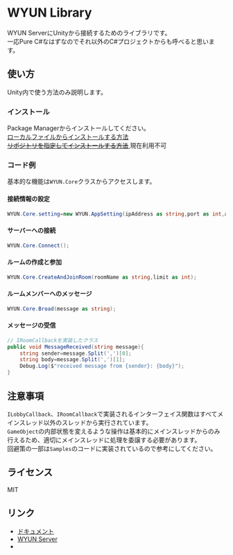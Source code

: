 # WYUN Library
WYUN ServerにUnityから接続するためのライブラリです。  
一応Pure C#なはずなのでそれ以外のC#プロジェクトからも呼べると思います。

## 使い方
Unity内で使う方法のみ説明します。
### インストール
Package Managerからインストールしてください。  
[ローカルファイルからインストールする方法]()  
[ ~~リポジトリを指定してインストールする方法~~ ]()現在利用不可

### コード例
基本的な機能は`WYUN.Core`クラスからアクセスします。  
#### 接続情報の設定
```cs
WYUN.Core.setting=new WYUN.AppSetting(ipAddress as string,port as int,appID as long,playerName as string);
```
#### サーバーへの接続
```cs
WYUN.Core.Connect();
```
#### ルームの作成と参加
```cs
WYUN.Core.CreateAndJoinRoom(roomName as string,limit as int);
```
#### ルームメンバーへのメッセージ
```cs
WYUN.Core.Broad(message as string);
```
#### メッセージの受信
```cs
// IRoomCallbackを実装したクラス
public void MessageReceived(string message){
    string sender=message.Split(',')[0];
    string body=message.Split(',')[1];
    Debug.Log($"received message from {sender}: {body}");
}
```

## 注意事項
`ILobbyCallback`、`IRoomCallback`で実装されるインターフェイス関数はすべてメインスレッド以外のスレッドから実行されています。  
`GameObject`の内部状態を変えるような操作は基本的にメインスレッドからのみ行えるため、適切にメインスレッドに処理を委譲する必要があります。  
回避策の一部は`Samples`のコードに実装されているので参考にしてください。

## ライセンス
MIT
## リンク
* [ドキュメント]()
* [WYUN Server](https://github.com/ystt-lita/WYUN_Server)
* 
